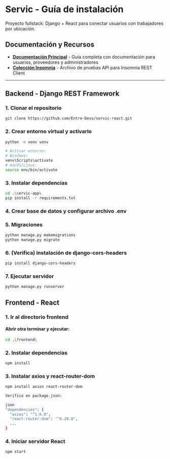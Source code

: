 
# Servic - Guía de instalación 

Proyecto fullstack: Django + React para conectar usuarios con trabajadores por ubicación.

## Documentación y Recursos

- **[Documentación Principal](./servic-app/docs/README.md)** - Guía completa con documentación para usuarios, proveedores y administradores
- **[Colección Insomnia](./Insomnia_2025-09-21.yaml)** - Archivo de pruebas API para Insomnia REST Client

---

## Backend - Django REST Framework

### 1. Clonar el repositorio
```bash  
git clone https://github.com/Entre-Devs/servic-react.git
```

### 2. Crear entorno virtual y activarlo
```bash  
python -m venv venv

# Activar entorno:
# Windows:
venv\Scripts\activate
# macOS/Linux:
source env/bin/activate

```
### 3. Instalar dependencias
```bash
cd .\servic-app\
pip install -r requirements.txt
```
### 4. Crear base de datos y configurar archivo .env

### 5. Migraciones
```bash  
python manage.py makemigrations
python manage.py migrate
```
### 6. (Verifica) instalación de django-cors-headers
```bash  
pip install django-cors-headers
```
### 7. Ejecutar servidor
```bash  
python manage.py runserver
```
## Frontend - React

### 1. Ir al directorio frontend

#### Abrir otra terminar y ejecutar:
```bash  
cd .\frontend\
```
### 2. Instalar dependencias
```bash 
npm install
``` 
### 3. Instalar axios y react-router-dom
```bash 
npm install axios react-router-dom

Verifica en package.json:

json
"dependencies": {
  "axios": "^1.6.0",
  "react-router-dom": "^6.20.0",
  ...
}
```
### 4. Iniciar servidor React
```bash 
npm start
```
